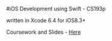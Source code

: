 #iOS Development using Swift - CS193p

written in Xcode 6.4 for iOS8.3+

Coursework and Slides - [Here](https://drive.google.com/open?id=0ByQMLcOhOr0yfnNoREdZRXhqWEdoWFVfWlp1ZkR3X29pOHF3RFBuTnlUMzNuU3pRMjZob1E)